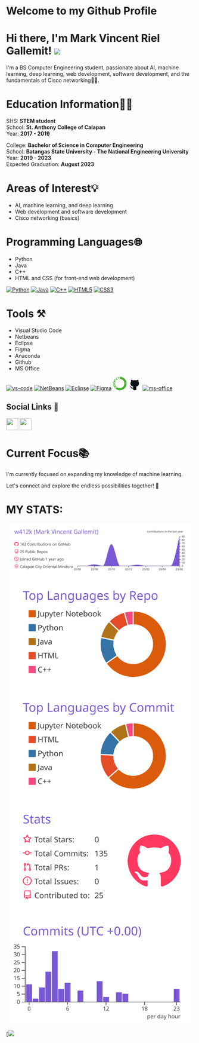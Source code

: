 # Welcome to my Github Profile 

# Hi there, I'm Mark Vincent Riel Gallemit! ![](https://user-images.githubusercontent.com/18350557/176309783-0785949b-9127-417c-8b55-ab5a4333674e.gif)

I'm a BS Computer Engineering student, passionate about AI, machine learning, deep learning, web development, software development, and the fundamentals of Cisco networking👨‍💻.

<p align="left">
 <h1>Education Information🧑‍🎓</h1>
  <p>
    SHS: <strong>STEM student</strong><br>
    School: <strong>St. Anthony College of Calapan</strong><br>
    Year: <strong>2017 - 2019</strong>
  </p>
  <p>
    College: <strong>Bachelor of Science in Computer Engineering</strong><br>
    School: <strong>Batangas State University - The National Engineering University</strong><br>
    Year: <strong>2019 - 2023</strong><br>
    Expected Graduation: <strong>August 2023</strong>
  </p>


# Areas of Interest💡

- AI, machine learning, and deep learning
- Web development and software development
- Cisco networking (basics)

# Programming Languages🌐

- Python 
- Java
- C++
- HTML and CSS (for front-end web development)
<p align="left">
<a href="https://www.python.org/" target="_blank" rel="noreferrer"><img src="https://raw.githubusercontent.com/danielcranney/readme-generator/main/public/icons/skills/python-colored.svg" width="36" height="36" alt="Python" /></a>
<a href="https://www.oracle.com/java/" target="_blank" rel="noreferrer"><img src="https://raw.githubusercontent.com/danielcranney/readme-generator/main/public/icons/skills/java-colored.svg" width="36" height="36" alt="Java" /></a>
<a href="https://docs.microsoft.com/en-us/cpp/?view=msvc-170" target="_blank" rel="noreferrer"><img src="https://raw.githubusercontent.com/danielcranney/readme-generator/main/public/icons/skills/cplusplus-colored.svg" width="36" height="36" alt="C++" /></a>
<a href="https://developer.mozilla.org/en-US/docs/Glossary/HTML5" target="_blank" rel="noreferrer"><img src="https://raw.githubusercontent.com/danielcranney/readme-generator/main/public/icons/skills/html5-colored.svg" width="36" height="36" alt="HTML5" /></a>
<a href="https://www.w3.org/TR/CSS/#css" target="_blank" rel="noreferrer"><img src="https://raw.githubusercontent.com/danielcranney/readme-generator/main/public/icons/skills/css3-colored.svg" width="36" height="36" alt="CSS3" /></a>
</p>  

# Tools ⚒️

- Visual Studio Code
- Netbeans
- Eclipse
- Figma
- Anaconda
- Github
- MS Office
<p align="left">
<a href="https://code.visualstudio.com/" target="_blank" rel="noreferrer"><img src="https://upload.wikimedia.org/wikipedia/commons/9/9a/Visual_Studio_Code_1.35_icon.svg" width="36" height="36" alt="vs-code" /></a>
<a href="https://netbeans.apache.org/" target="_blank" rel="noreferrer"><img src="https://upload.wikimedia.org/wikipedia/commons/9/98/Apache_NetBeans_Logo.svg" width="36" height="36" alt="NetBeans" /></a>
<a href="https://www.eclipse.org/" target="_blank" rel="noreferrer"><img src="https://seeklogo.com/images/E/eclipse-logo-85FE4BEA34-seeklogo.com.png" width="36" height="36" alt="Eclipse" /></a>
<a href="https://www.figma.com/" target="_blank" rel="noreferrer"><img src="https://raw.githubusercontent.com/danielcranney/readme-generator/main/public/icons/skills/figma-colored.svg" width="36" height="36" alt="Figma" /></a>
<a href="https://www.anaconda.com/" target="_blank" rel="noreferrer"><img src="https://github.com/jeraldconstantino/jeraldconstantino/blob/main/anaconda-icon.png" width="36" height="36" alt="Anaconda" /></a>
<a href="https://github.com/" target="_blank" rel="noreferrer"><img src="https://github.com/jeraldconstantino/jeraldconstantino/blob/main/github.svg" width="36" height="36" alt="GitHub" /></a>
<a href="https://www.office.com/" target="_blank" rel="noreferrer"><img src="https://upload.wikimedia.org/wikipedia/commons/5/5f/Microsoft_Office_logo_%282019%E2%80%93present%29.svg" width="36" height="36" alt="ms-office" /></a>

## Social Links 🔗
<p align="left"> 
<a href="https://www.facebook.com/markvincent.gallemit.9" target="_blank" rel="noreferrer"><img src="https://raw.githubusercontent.com/danielcranney/readme-generator/main/public/icons/socials/facebook.svg" width="32" height="32" /></a>
<a href="https://www.linkedin.com/in/mark-vincent-gallemit-942985236" target="_blank" rel="noreferrer"><img src="https://raw.githubusercontent.com/danielcranney/readme-generator/main/public/icons/socials/linkedin.svg" width="32" height="32" /></a>

  
# Current Focus📚

I'm currently focused on expanding my knowledge of machine learning.

Let's connect and explore the endless possibilities together! 🚀

# MY STATS:

[![](https://raw.githubusercontent.com/w412k/w412k/master/profile-summary-card-output/buefy/0-profile-details.svg)](https://github.com/vn7n24fzkq/github-profile-summary-cards)
[![](https://raw.githubusercontent.com/w412k/w412k/master/profile-summary-card-output/buefy/1-repos-per-language.svg)](https://github.com/vn7n24fzkq/github-profile-summary-cards) [![](https://raw.githubusercontent.com/w412k/w412k/master/profile-summary-card-output/buefy/2-most-commit-language.svg)](https://github.com/vn7n24fzkq/github-profile-summary-cards)
[![](https://raw.githubusercontent.com/w412k/w412k/master/profile-summary-card-output/buefy/3-stats.svg)](https://github.com/vn7n24fzkq/github-profile-summary-cards) [![](https://raw.githubusercontent.com/w412k/w412k/master/profile-summary-card-output/buefy/4-productive-time.svg)](https://github.com/vn7n24fzkq/github-profile-summary-cards)

[![](https://camo.githubusercontent.com/52f127d8d4f3f2bf92137235c89753beab7d1f65c8ce4c768ee3c66182641d2c/68747470733a2f2f6769746875622d726561646d652d73747265616b2d73746174732e6865726f6b756170702e636f6d2f3f757365723d526f6d656f456e63696e61726573267468656d653d6461726b26686964655f626f726465723d66616c7365)
